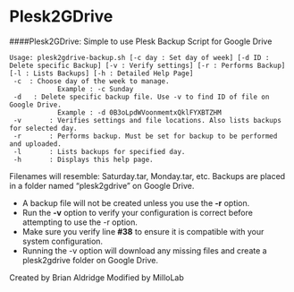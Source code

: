 # Plesk2GDrive
####Plesk2GDrive: Simple to use Plesk Backup Script for Google Drive
```
Usage: plesk2gdrive-backup.sh [-c day : Set day of week] [-d ID : Delete specific Backup] [-v : Verify settings] [-r : Performs Backup] [-l : Lists Backups] [-h : Detailed Help Page]
 -c  : Choose day of the week to manage.
            Example : -c Sunday
 -d   : Delete specific backup file. Use -v to find ID of file on Google Drive.
            Example : -d 0B3oLpdWVoonmemtxQklFYXBTZHM
 -v       : Verifies settings and file locations. Also lists backups for selected day.
 -r       : Performs backup. Must be set for backup to be performed and uploaded.
 -l       : Lists backups for specified day.
 -h       : Displays this help page.
```
Filenames will resemble: Saturday.tar, Monday.tar, etc.
Backups are placed in a folder named “plesk2gdrive” on Google Drive.

- A backup file will not be created unless you use the **-r** option.
- Run the **-v** option to verify your configuration is correct before attempting to use the -r option.
- Make sure you verify line **#38** to ensure it is compatible with your system configuration. 
- Running the -v option will download any missing files and create a plesk2gdrive folder on Google Drive.


Created by Brian Aldridge
Modified by MilloLab